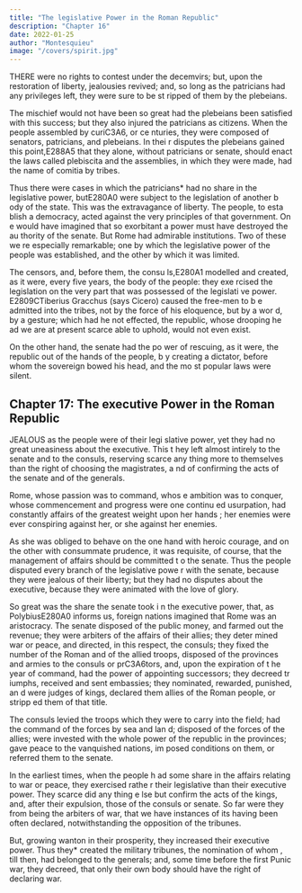 ```yaml
---
title: "The legislative Power in the Roman Republic"
description: "Chapter 16"
date: 2022-01-25
author: "Montesquieu"
image: "/covers/spirit.jpg"
---
```



THERE were no rights to contest under the decemvirs; but, upon the restoration of liberty, jealousies revived; and, so long as the patricians had any privileges left, they were sure to be st ripped of them by the plebeians.

The mischief would not have been so great had the plebeians been satisfied with this success; but they also injured the patricians as citizens. When the people assembled by curiC3A6, or ce nturies, they were composed of senators, patricians, and plebeians. In thei r disputes the plebeians gained this point,E288A5 that they alone, without patricians or senate, should enact the laws called plebiscita and the assemblies, in which  they were made, had the name of comitia by tribes. 

Thus there were cases in which the patricians* had no share in the legislative power, butE280A0 were subject to the legislation of another b ody of the state. This was the extravagance of liberty. The people, to esta blish a democracy, acted against the very principles of that government. On e would have imagined that so exorbitant a power must have destroyed the au thority of the senate. But Rome had admirable institutions. Two of these we re especially remarkable; one by which the legislative power of the people  was established, and the other by which it was limited.

The censors, and, before them, the consu ls,E280A1 modelled  and created, as it were, every five years, the body of the people: they exe rcised the legislation on the very part that was possessed of the legislati ve power. E2809CTiberius Gracchus (says Cicero) caused the free-men to b e admitted into the tribes, not by the force of his eloquence, but by a wor d, by a gesture; which had he not effected, the republic, whose drooping he ad we are at present scarce able to uphold, would not even exist.

On the other hand, the senate had the po wer of rescuing, as it were, the republic out of the hands of the people, b y creating a dictator, before whom the sovereign bowed his head, and the mo st popular laws were silent.




## Chapter 17: The executive Power in the Roman Republic

JEALOUS as the people were of their legi slative power, yet they had no great uneasiness about the executive. This t hey left almost intirely to the senate and to the consuls, reserving scarce any thing more to themselves than the right of choosing the magistrates, a nd of confirming the acts of the senate and of the generals.

Rome, whose passion was to command, whos e ambition was to conquer, whose commencement and progress were one continu ed usurpation, had constantly affairs of the greatest weight upon her hands ; her enemies were ever conspiring against her, or she against her enemies.

As she was obliged to behave on the one  hand with heroic courage, and on the other with consummate prudence, it was requisite, of course, that the management of affairs should be committed t o the senate. Thus the people disputed every branch of the legislative powe r with the senate, because they were jealous of their liberty; but they had no disputes about the executive, because they were animated with the love  of glory.

So great was the share the senate took i n the executive power, that, as PolybiusE280A0 informs us, foreign nations imagined that Rome  was an aristocracy. The senate disposed of the public money, and farmed out the revenue; they were arbiters of the affairs of their allies; they deter mined war or peace, and directed, in this respect, the consuls; they fixed  the number of the Roman and of the allied troops, disposed of the provinces and armies to the consuls or prC3A6tors, and, upon the expiration of t he year of command, had the power of appointing successors; they decreed tr iumphs, received and sent embassies; they nominated, rewarded, punished, an d were judges of kings, declared them allies of the Roman people, or stripp ed them of that title.

The consuls levied the troops which they were to carry into the field; had the command of the forces by sea and lan d; disposed of the forces of the allies; were invested with the whole power of the republic in the provinces; gave peace to the vanquished nations, im posed conditions on them, or referred them to the senate.

In the earliest times, when the people h ad some share in the affairs relating to war or peace, they exercised rathe r their legislative than their executive power. They scarce did any thing e lse but confirm the acts of the kings, and, after their expulsion, those of the consuls or senate. So far were they from being the arbiters of war, that we have instances of its having been often declared, notwithstanding the opposition of the tribunes. 

But, growing wanton in their prosperity, they  increased their executive power. Thus they* created the military tribunes, the nomination of whom , till then, had belonged to the generals; and, some time before the first  Punic war, they decreed, that only their own body should have the right of declaring war.
